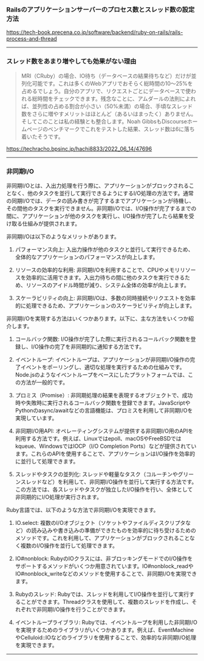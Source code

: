 ### Railsのアプリケーションサーバーのプロセス数とスレッド数の設定方法

https://tech-book.precena.co.jp/software/backend/ruby-on-rails/rails-process-and-thread

----
### スレッド数をあまり増やしても効果がない理由

> MRI（CRuby）の場合、IO待ち（データベースの結果待ちなど）だけが並列化可能です。これは多くのWebアプリでおそらく総時間の10〜25%を占めるでしょう。自分のアプリで、リクエストごとにデータベースで使われる総時間をチェックできます。残念なことに、アムダールの法則によれば、並列性の占める割合が小さい（50%未満）の場合、手頃なスレッド数をさらに増やすメリットはほとんど（あるいはまったく）ありません。そしてこのことは私の経験とも整合します。Noah GibbsもDiscourseホームページのベンチマークでこれをテストした結果、スレッド数は6に落ち着いたそうです。

https://techracho.bpsinc.jp/hachi8833/2022_06_14/47696

----

### 非同期I/O

非同期I/Oとは、入出力処理を行う際に、アプリケーションがブロックされることなく、他のタスクを並行して実行できるようにするI/O処理の方法です。通常の同期I/Oでは、データの読み書きが完了するまでアプリケーションが待機し、その間他のタスクを実行できません。非同期I/Oでは、I/O操作が完了するまでの間に、アプリケーションが他のタスクを実行し、I/O操作が完了したら結果を受け取る仕組みが提供されます。

非同期I/Oは以下のようなメリットがあります。

1. パフォーマンス向上: 入出力操作が他のタスクと並行して実行できるため、全体的なアプリケーションのパフォーマンスが向上します。

2. リソースの効率的な利用: 非同期I/Oを利用することで、CPUやメモリリソースを効率的に活用できます。入出力待ちの間に他のタスクを実行できるため、リソースのアイドル時間が減り、システム全体の効率が向上します。

3. スケーラビリティの向上: 非同期I/Oは、多数の同時接続やリクエストを効率的に処理できるため、アプリケーションのスケーラビリティが向上します。

非同期I/Oを実現する方法はいくつかあります。以下に、主な方法をいくつか紹介します。

1. コールバック関数: I/O操作が完了した際に実行されるコールバック関数を登録し、I/O操作の完了を非同期的に通知する方法です。

2. イベントループ: イベントループは、アプリケーションが非同期I/O操作の完了イベントをポーリングし、適切な処理を実行するための仕組みです。Node.jsのようなイベントループをベースにしたプラットフォームでは、この方法が一般的です。

3. プロミス（Promise）: 非同期処理の結果を表現するオブジェクトで、成功時や失敗時に実行されるコールバック関数を登録できます。JavaScriptやPythonのasync/awaitなどの言語機能は、プロミスを利用して非同期I/Oを実現しています。

4. 非同期I/O用API: オペレーティングシステムが提供する非同期I/O用のAPIを利用する方法です。例えば、Linuxではepoll、macOSやFreeBSDではkqueue、WindowsではIOCP（I/O Completion Ports）などが提供されています。これらのAPIを使用することで、アプリケーションはI/O操作を効率的に並行して処理できます。

5. スレッドやタスクの並列化: スレッドや軽量なタスク（コルーチンやグリーンスレッドなど）を利用して、非同期I/O操作を並行して実行する方法です。この方法では、各スレッドやタスクが独立したI/O操作を行い、全体として非同期的にI/O処理が実行されます。

Ruby言語では、以下のような方法で非同期I/Oを実現できます。

1. IO.select: 複数のI/Oオブジェクト（ソケットやファイルディスクリプタなど）の読み込みや書き込みの準備ができたものを効率的に待ち受けるためのメソッドです。これを利用して、アプリケーションがブロックされることなく複数のI/O操作を並行して処理できます。

2. IO#nonblock: RubyのIOクラスには、非ブロッキングモードでのI/O操作をサポートするメソッドがいくつか用意されています。IO#nonblock_readやIO#nonblock_writeなどのメソッドを使用することで、非同期I/Oを実現できます。

3. Rubyのスレッド: Rubyでは、スレッドを利用してI/O操作を並行して実行することができます。Threadクラスを使用して、複数のスレッドを作成し、それぞれで非同期I/O操作を行うことができます。

4. イベントループライブラリ: Rubyでは、イベントループを利用した非同期I/Oを実現するためのライブラリがいくつかあります。例えば、EventMachineやCelluloid::IOなどのライブラリを使用することで、効率的な非同期I/O処理を実現できます。

----
